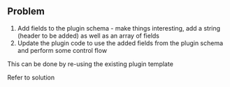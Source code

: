 ## Problem

1. Add fields to the plugin schema - make things interesting, add a string (header to be added) as well as an array of fields
2. Update the plugin code to use the added fields from the plugin schema and perform some control flow

This can be done by re-using the existing plugin template

Refer to solution
